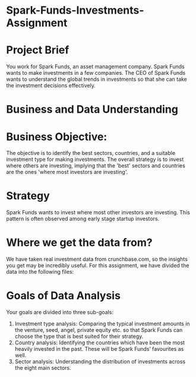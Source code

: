 # Spark-Funds-Investments-Assignment

# Project Brief
You work for Spark Funds, an asset management company. Spark Funds wants to make investments in a few companies. 
The CEO of Spark Funds wants to understand the global trends in investments so that she can take the investment decisions effectively.

# Business and Data Understanding

# Business Objective:
The objective is to identify the best sectors, countries, and a suitable investment type for making investments. 
The overall strategy is to invest where others are investing, implying that the 'best' sectors and countries are the ones 'where most investors are investing'.

# Strategy

Spark Funds wants to invest where most other investors are investing. This pattern is often observed among early stage startup investors.

# Where we get the data from?
We have taken real investment data from crunchbase.com, so the insights you get may be incredibly useful.
 For this assignment, we have divided the data into the following files:

# Goals of Data Analysis

Your goals are divided into three sub-goals:
1. Investment type analysis: Comparing the typical investment amounts in the venture, seed, angel, private equity etc. 
so that Spark Funds can choose the type that is best suited for their strategy.
2. Country analysis: Identifying the countries which have been the most heavily invested in the past. These will be Spark Funds’ favourites as well. 
3. Sector analysis: Understanding the distribution of investments across the eight main sectors. 





